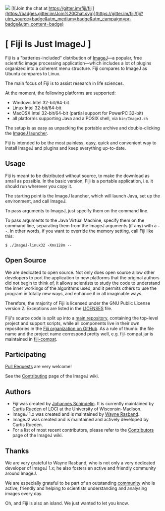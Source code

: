 [![](https://travis-ci.org/fiji/fiji.svg?branch=master)](https://travis-ci.org/fiji/fiji)
[![Join the chat at https://gitter.im/fiji/fiji](https://badges.gitter.im/Join%20Chat.svg)](https://gitter.im/fiji/fiji?utm_source=badge&utm_medium=badge&utm_campaign=pr-badge&utm_content=badge)

[ Fiji Is Just ImageJ ]
=======================

Fiji is a "batteries-included" distribution of
[ImageJ](http://imagej.net/)—a popular, free scientific image processing
application—which includes a lot of plugins organized into a coherent
menu structure. Fiji compares to ImageJ as Ubuntu compares to Linux.

The main focus of Fiji is to assist research in life sciences.

At the moment, the following platforms are supported:

- Windows Intel 32-bit/64-bit
- Linux Intel 32-bit/64-bit
- MacOSX Intel 32-bit/64-bit (partial support for PowerPC 32-bit)
- all platforms supporting Java and a POSIX shell, via `bin/ImageJ.sh`

The setup is as easy as unpacking the portable archive and
double-clicking the [ImageJ
launcher](https://github.com/imagej/imagej-launcher).

Fiji is intended to be the most painless, easy, quick and convenient way
to install ImageJ and plugins and keep everything up-to-date.


Usage
-----

Fiji is meant to be distributed without source, to make the download as
small as possible. In the basic version, Fiji is a portable application,
i.e. it should run wherever you copy it.

The starting point is the ImageJ launcher, which will launch Java, set
up the environment, and call ImageJ.

To pass arguments to ImageJ, just specify them on the command line.

To pass arguments to the Java Virtual Machine, specify them on the
command line, separating them from the ImageJ arguments (if any) with a
`--`.  In other words, if you want to override the memory setting, call
Fiji like this:

	$ ./ImageJ-linux32 -Xmx128m --

Open Source
-----------

We are dedicated to open source. Not only does open source allow other
developers to port the application to new platforms that the original
authors did not begin to think of, it allows scientists to study the
code to understand the inner workings of the algorithms used, and it
permits others to use the program in totally new ways, and enhance it in
all imaginable ways.

Therefore, the majority of Fiji is licensed under the GNU Public License
version 2. Exceptions are listed in the
[LICENSES](https://github.com/fiji/fiji/blob/master/LICENSES) file.

Fiji's source code is split up into a [main
repository](https://github.com/fiji/fiji), containing the top-level project and
support scripts, while all components live in their own repositories in the
[Fiji organization on GitHub](https://github.com/fiji/). As a rule of thumb: the
file name and the project name correspond pretty well, e.g. fiji-compat.jar is
maintained in [fiji-compat](https://github.com/fiji/fiji-compat).

Participating
-------------

[Pull Requests](https://help.github.com/articles/using-pull-requests)
are very welcome!

See the [Contributing](http://imagej.net/Contributing) page of the ImageJ wiki.

Authors
-------

* Fiji was created by
  [Johannes Schindelin](https://imagej.net/User:Schindelin).
  It is currently maintained by [Curtis Rueden](https://imagej.net/User:Rueden)
  of [LOCI](https://imagej.net/LOCI) at the University of Wisconsin-Madison.
* ImageJ 1.x was created and is maintained by
  [Wayne Rasband](https://imagej.net/Wayne_Rasband).
* ImageJ2 was created and is maintained and actively developed by
  Curtis Rueden.
* For a list of most recent contributors, please refer to the
  [Contributors](http://imagej.net/Contributors) page of the ImageJ wiki.

Thanks
------

We are very grateful to Wayne Rasband, who is not only a very dedicated
developer of ImageJ 1.x; he also fosters an active and friendly
community around ImageJ.

We are especially grateful to be part of an outstanding
[community](http://imagej.net/Community) who is active, friendly and
helping to scientists understanding and analysing images every day.

Oh, and Fiji is also an island. We just wanted to let you know.
